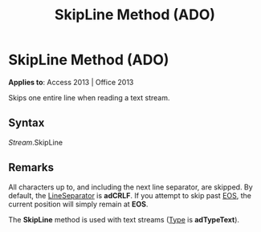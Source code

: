 ﻿---
title: SkipLine Method (ADO)
TOCTitle: SkipLine Method (ADO)
ms:assetid: 419c24c3-6b84-eed0-5884-f2dcd485dc3d
ms:mtpsurl: https://msdn.microsoft.com/en-us/library/JJ249187(v=office.15)
ms:contentKeyID: 48544456
ms.date: 09/18/2015
mtps_version: v=office.15
---

# SkipLine Method (ADO)


**Applies to**: Access 2013 | Office 2013

Skips one entire line when reading a text stream.

## Syntax

*Stream*.SkipLine

## Remarks

All characters up to, and including the next line separator, are skipped. By default, the [LineSeparator](lineseparator-property-ado.md) is **adCRLF**. If you attempt to skip past [EOS](eos-property-ado.md), the current position will simply remain at **EOS**.

The **SkipLine** method is used with text streams ([Type](type-property-ado-stream.md) is **adTypeText**).

